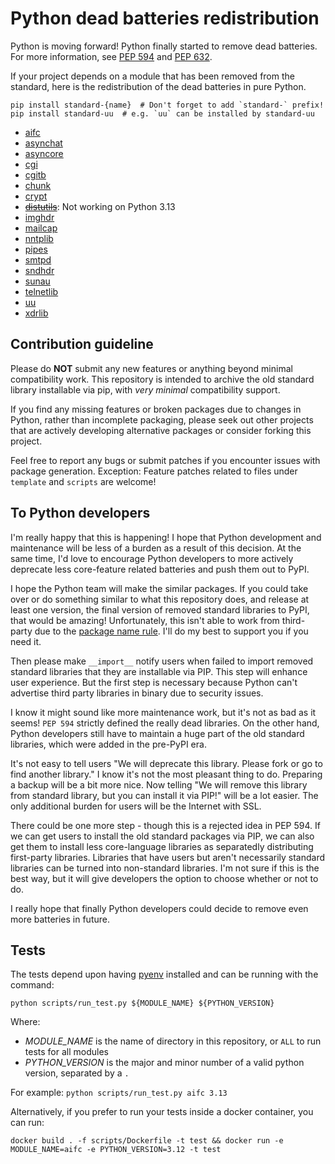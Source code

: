 # Python dead batteries redistribution

Python is moving forward! Python finally started to remove dead batteries.
For more information, see [PEP 594](https://peps.python.org/pep-0594/) and [PEP 632](https://peps.python.org/pep-0632/).

If your project depends on a module that has been removed from the standard,
here is the redistribution of the dead batteries in pure Python.

```shell
pip install standard-{name}  # Don't forget to add `standard-` prefix!
pip install standard-uu  # e.g. `uu` can be installed by standard-uu
```

- [aifc](https://pypi.org/project/standard-aifc/)
- [asynchat](https://pypi.org/project/standard-asynchat/)
- [asyncore](https://pypi.org/project/standard-asyncore/)
- [cgi](https://pypi.org/project/standard-cgi/)
- [cgitb](https://pypi.org/project/standard-cgitb/)
- [chunk](https://pypi.org/project/standard-chunk/)
- [crypt](https://pypi.org/project/standard-crypt/)
- ~~[distutils](https://pypi.org/project/standard-distutils/)~~: Not working on Python 3.13
- [imghdr](https://pypi.org/project/standard-imghdr/)
- [mailcap](https://pypi.org/project/standard-mailcap/)
- [nntplib](https://pypi.org/project/standard-nntplib/)
- [pipes](https://pypi.org/project/standard-pipes/)
- [smtpd](https://pypi.org/project/standard-smtpd/)
- [sndhdr](https://pypi.org/project/standard-sndhdr/)
- [sunau](https://pypi.org/project/standard-sunau/)
- [telnetlib](https://pypi.org/project/standard-telnetlib/)
- [uu](https://pypi.org/project/standard-uu/)
- [xdrlib](https://pypi.org/project/standard-xdrlib/)


## Contribution guideline

Please do **NOT** submit any new features or anything beyond minimal compatibility work.
This repository is intended to archive the old standard library installable via pip, with *very minimal* compatibility support.

If you find any missing features or broken packages due to changes in Python, rather than incomplete packaging,
please seek out other projects that are actively developing alternative packages or consider forking this project.

Feel free to report any bugs or submit patches if you encounter issues with package generation.
Exception: Feature patches related to files under `template` and `scripts` are welcome!

## To Python developers

I'm really happy that this is happening! I hope that Python development and maintenance will be less of a burden as a result of this decision. At the same time, I'd love to encourage Python developers to more actively deprecate less core-feature related batteries and push them out to PyPI.

I hope the Python team will make the similar packages. If you could take over or do something similar to what this repository does, and release at least one version, the final version of removed standard libraries to PyPI, that would be amazing! Unfortunately, this isn't able to work from third-party due to the [package name rule](https://pypi.org/help/#project-name). I'll do my best to support you if you need it.

Then please make `__import__` notify users when failed to import removed standard libraries that they are installable via PIP. This step will enhance user experience. But the first step is necessary because Python can't advertise third party libraries in binary due to security issues.

I know it might sound like more maintenance work, but it's not as bad as it seems! `PEP 594` strictly defined the really dead libraries. On the other hand, Python developers still have to maintain a huge part of the old standard libraries, which were added in the pre-PyPI era.

It's not easy to tell users "We will deprecate this library. Please fork or go to find another library."  I know it's not the most pleasant thing to do. Preparing a backup will be a bit more nice. Now telling "We will remove this library from standard library, but you can install it via PIP!" will be a lot easier. The only additional burden for users will be the Internet with SSL.

There could be one more step - though this is a rejected idea in PEP 594. If we can get users to install the old standard packages via PIP, we can also get them to install less core-language libraries as separatedly distributing first-party libraries. Libraries that have users but aren't necessarily standard libraries can be turned into non-standard libraries.
I'm not sure if this is the best way, but it will give developers the option to choose whether or not to do.

I really hope that finally Python developers could decide to remove even more batteries in future.


## Tests

The tests depend upon having [pyenv](https://github.com/pyenv/pyenv) installed and can be running with the command:

`python scripts/run_test.py ${MODULE_NAME} ${PYTHON_VERSION}`

Where:

* _MODULE_NAME_ is the name of directory in this repository, or `ALL` to run tests for all modules
* _PYTHON_VERSION_ is the major and minor number of a valid python version, separated by a `.`

For example: `python scripts/run_test.py aifc 3.13`


Alternatively, if you prefer to run your tests inside a docker container, you can run:

`docker build . -f scripts/Dockerfile -t test && docker run -e MODULE_NAME=aifc -e PYTHON_VERSION=3.12 -t test`